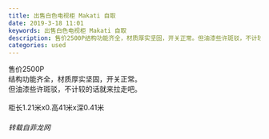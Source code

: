 ```yaml
---
title: 出售白色电视柜 Makati 自取
date: 2019-3-18 11:01
keywords: 出售白色电视柜 Makati 自取
description: 售价2500P结构功能齐全，材质厚实坚固，开关正常。但油漆些许斑驳，不计较的话就来拉走吧。柜长1.21米x0.高41米x深0.41米
categories: used
---
```

<td class="t_f" id="postmessage_3246871">

售价2500P<br/>
结构功能齐全，材质厚实坚固，开关正常。<br/>
但油漆些许斑驳，不计较的话就来拉走吧。<br/>
<br/>
柜长1.21米x0.高41米x深0.41米</td>
###### 转载自菲龙网
